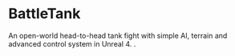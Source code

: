 # BattleTank
An open-world head-to-head tank fight with simple AI, terrain and advanced control system in Unreal 4.
.
